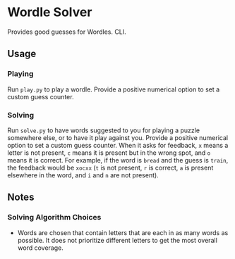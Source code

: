 # Wordle Solver
Provides good guesses for Wordles. CLI.

## Usage

### Playing
Run `play.py` to play a wordle. Provide a positive numerical option to set a custom guess counter. 

### Solving
Run `solve.py` to have words suggested to you for playing a puzzle somewhere else, or to have it play against you. Provide a positive numerical option to set a custom guess counter. When it asks for feedback, `x` means a letter is not present, `c` means it is present but in the wrong spot, and `o` means it is correct. For example, if the word is `bread` and the guess is `train`, the feedback would be `xocxx` (`t` is not present, `r` is correct, `a` is present elsewhere in the word, and `i` and `n` are not present).

## Notes

### Solving Algorithm Choices

- Words are chosen that contain letters that are each in as many words as possible. It does not prioritize different letters to get the most overall word coverage. 














